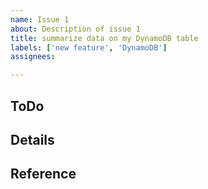 ```yaml
---
name: Issue 1
about: Description of issue 1
title: summarize data on my DynamoDB table
labels: ['new feature', 'DynamoDB']
assignees: 

---
```


## ToDo


## Details

## Reference
